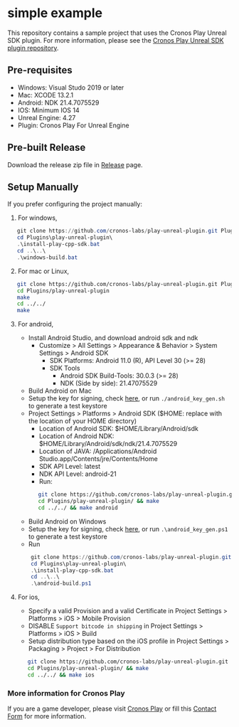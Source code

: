 # simple example
This repository contains a sample project that uses the Cronos Play Unreal SDK plugin. For more
information, please see the [Cronos Play Unreal SDK plugin
repository](https://github.com/crypto-com/play-unreal-plugin).

## Pre-requisites
- Windows: Visual Studo 2019 or later
- Mac: XCODE 13.2.1
- Android: NDK 21.4.7075529
- IOS: Minimum IOS 14
- Unreal Engine: 4.27
- Plugin: Cronos Play For Unreal Engine

## Pre-built Release
Download the release zip file in [Release](https://github.com/cronos-labs/play-unreal-demo/releases) page.


## Setup Manually
If you prefer configuring the project manually:
1. For windows,
``` powershell
   git clone https://github.com/cronos-labs/play-unreal-plugin.git Plugins\play-unreal-plugin\
   cd Plugins\play-unreal-plugin\
   .\install-play-cpp-sdk.bat
   cd ..\..\
   .\windows-build.bat
```

2. For mac or Linux,
``` sh
   git clone https://github.com/cronos-labs/play-unreal-plugin.git Plugins/play-unreal-plugin/
   cd Plugins/play-unreal-plugin
   make
   cd ../../
   make
```

3. For android,
   - Install Android Studio, and download android sdk and ndk
     - Customize > All Settings > Appearance & Behavior > System Settings > Android SDK
       - SDK Platforms: Android 11.0 (R), API Level 30 (>= 28)
       - SDK Tools
         - Android SDK Build-Tools: 30.0.3 (>= 28)
         - NDK (Side by side): 21.47075529
   - Build Android on Mac
    - Setup the key for signing, check
        [here](https://docs.unrealengine.com/4.27/en-US/SharingAndReleasing/Mobile/Android/DistributionSigning/),
        or run `./android_key_gen.sh` to generate a test keystore
    - Project Settings > Platforms > Android SDK ($HOME: replace with the location of your HOME
        directory)
        - Location of Android SDK: $HOME/Library/Android/sdk
        - Location of Android NDK: $HOME/Library/Android/sdk/ndk/21.4.7075529
        - Location of JAVA: /Applications/Android Studio.app/Contents/jre/Contents/Home
        - SDK API Level: latest
        - NDK API Level: android-21
        - Run:
        ```sh
           git clone https://github.com/cronos-labs/play-unreal-plugin.git Plugins/play-unreal-plugin/
           cd Plugins/play-unreal-plugin/ && make
           cd ../../ && make android
        ```
   - Build Android on Windows
    - Setup the key for signing, check
        [here](https://docs.unrealengine.com/4.27/en-US/SharingAndReleasing/Mobile/Android/DistributionSigning/),
        or run `.\android_key_gen.ps1` to generate a test keystore
    - Run
    ``` powershell
        git clone https://github.com/cronos-labs/play-unreal-plugin.git Plugins/play-unreal-plugin/
        cd Plugins\play-unreal-plugin\
        .\install-play-cpp-sdk.bat
        cd ..\..\
        .\android-build.ps1
    ```

4. For ios,
   - Specify a valid Provision and a valid Certificate in Project Settings > Platforms > iOS > Mobile Provision
   - DISABLE `Support bitcode in shipping` in Project Settings > Platforms > iOS > Build
   - Setup distribution type based on the iOS profile in Project Settings > Packaging > Project > For Distribution
   ```sh
      git clone https://github.com/cronos-labs/play-unreal-plugin.git Plugins/play-unreal-plugin/
      cd Plugins/play-unreal-plugin/ && make
      cd ../../ && make ios
   ```

### More information for Cronos Play
If you are a game developer, please visit [Cronos Play](https://cronos.org/play) or fill this
[Contact Form](https://airtable.com/shrFiQnLrcpeBp2lS) for more information.
